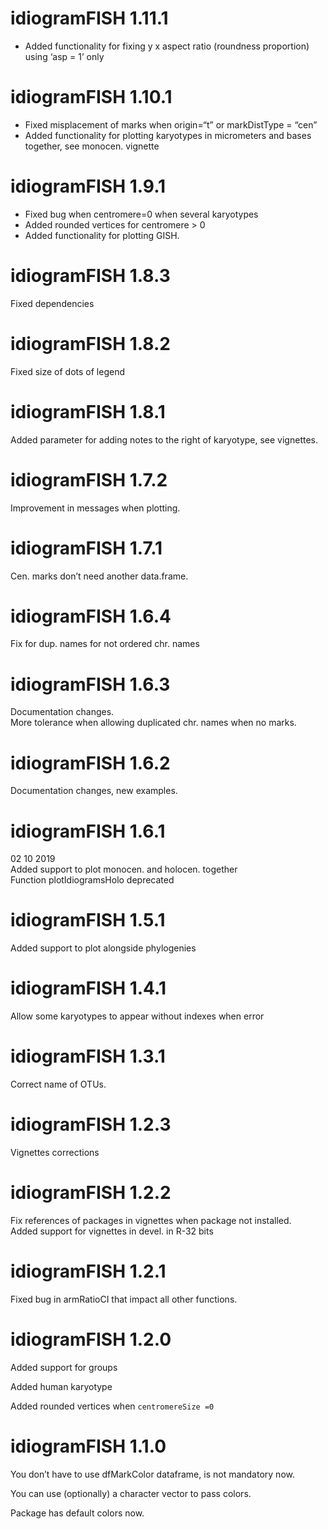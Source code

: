 
<!-- NEWS.md is generated from NEWS.Rmd. Please edit that file -->

# idiogramFISH 1.11.1

  - Added functionality for fixing y x aspect ratio (roundness
    proportion) using ‘asp = 1’ only

# idiogramFISH 1.10.1

  - Fixed misplacement of marks when origin=“t” or markDistType = “cen”
  - Added functionality for plotting karyotypes in micrometers and bases
    together, see monocen. vignette

# idiogramFISH 1.9.1

  - Fixed bug when centromere=0 when several karyotypes
  - Added rounded vertices for centromere \> 0
  - Added functionality for plotting GISH.

# idiogramFISH 1.8.3

Fixed dependencies

# idiogramFISH 1.8.2

Fixed size of dots of legend

# idiogramFISH 1.8.1

Added parameter for adding notes to the right of karyotype, see
vignettes.

# idiogramFISH 1.7.2

Improvement in messages when plotting.

# idiogramFISH 1.7.1

Cen. marks don’t need another data.frame.

# idiogramFISH 1.6.4

Fix for dup. names for not ordered chr. names

# idiogramFISH 1.6.3

Documentation changes.  
More tolerance when allowing duplicated chr. names when no marks.

# idiogramFISH 1.6.2

Documentation changes, new examples.

# idiogramFISH 1.6.1

02 10 2019  
Added support to plot monocen. and holocen. together  
Function plotIdiogramsHolo deprecated

# idiogramFISH 1.5.1

Added support to plot alongside phylogenies

# idiogramFISH 1.4.1

Allow some karyotypes to appear without indexes when error

# idiogramFISH 1.3.1

Correct name of OTUs.

# idiogramFISH 1.2.3

Vignettes corrections

# idiogramFISH 1.2.2

Fix references of packages in vignettes when package not installed.  
Added support for vignettes in devel. in R-32 bits

# idiogramFISH 1.2.1

Fixed bug in armRatioCI that impact all other functions.

# idiogramFISH 1.2.0

Added support for groups

Added human karyotype

Added rounded vertices when `centromereSize =0`

# idiogramFISH 1.1.0

You don’t have to use dfMarkColor dataframe, is not mandatory now.

You can use (optionally) a character vector to pass colors.

Package has default colors now.
